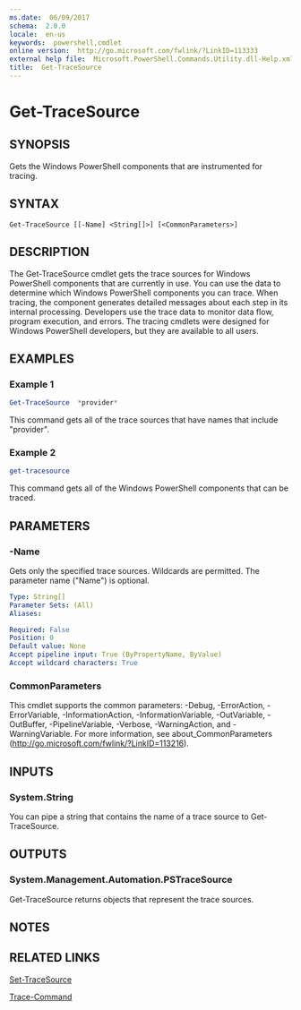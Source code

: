 ```yaml
---
ms.date:  06/09/2017
schema:  2.0.0
locale:  en-us
keywords:  powershell,cmdlet
online version:  http://go.microsoft.com/fwlink/?LinkID=113333
external help file:  Microsoft.PowerShell.Commands.Utility.dll-Help.xml
title:  Get-TraceSource
---
```

# Get-TraceSource

## SYNOPSIS

Gets the Windows PowerShell components that are instrumented for tracing.

## SYNTAX

```
Get-TraceSource [[-Name] <String[]>] [<CommonParameters>]
```

## DESCRIPTION

The Get-TraceSource cmdlet gets the trace sources for Windows PowerShell components that are currently in use.
You can use the data to determine which Windows PowerShell components you can trace.
When tracing, the component generates detailed messages about each step in its internal processing.
Developers use the trace data to monitor data flow, program execution, and errors.
The tracing cmdlets were designed for Windows PowerShell developers, but they are available to all users.

## EXAMPLES

### Example 1

```powershell
Get-TraceSource  *provider*
```

This command gets all of the trace sources that have names that include "provider".

### Example 2

```powershell
get-tracesource
```

This command gets all of the Windows PowerShell components that can be traced.

## PARAMETERS

### -Name

Gets only the specified trace sources.
Wildcards are permitted.
The parameter name ("Name") is optional.

```yaml
Type: String[]
Parameter Sets: (All)
Aliases:

Required: False
Position: 0
Default value: None
Accept pipeline input: True (ByPropertyName, ByValue)
Accept wildcard characters: True
```

### CommonParameters

This cmdlet supports the common parameters: -Debug, -ErrorAction, -ErrorVariable, -InformationAction, -InformationVariable, -OutVariable, -OutBuffer, -PipelineVariable, -Verbose, -WarningAction, and -WarningVariable. For more information, see about_CommonParameters (http://go.microsoft.com/fwlink/?LinkID=113216).

## INPUTS

### System.String

You can pipe a string that contains the name of a trace source to Get-TraceSource.

## OUTPUTS

### System.Management.Automation.PSTraceSource

Get-TraceSource returns objects that represent the trace sources.

## NOTES

## RELATED LINKS

[Set-TraceSource](Set-TraceSource.md)

[Trace-Command](Trace-Command.md)